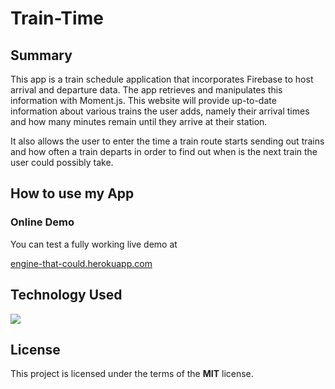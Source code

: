 # Train-Time

## Summary

This app is a train schedule application that incorporates Firebase to host arrival and departure data. The app retrieves and manipulates this information with Moment.js. This website will provide up-to-date information about various trains the user adds, namely their arrival times and how many minutes remain until they arrive at their station.

It also allows the user to enter the time a train route starts sending out trains and how often a train departs in order to find out when is the next train the user could possibly take.

## How to use my App

### Online Demo
You can test a fully working live demo at

[engine-that-could.herokuapp.com](engine-that-could.herokuapp.com)

## Technology Used
 ![](http://williamavasquez.herokuapp.com/img/js.png)

## License
This project is licensed under the terms of the **MIT** license.



